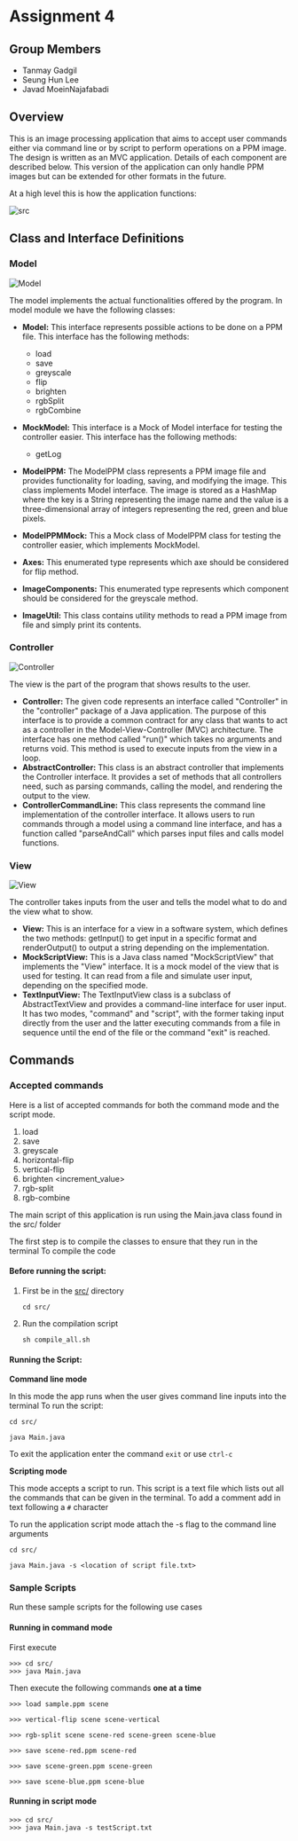 # Assignment 4

## Group Members

- Tanmay Gadgil
- Seung Hun Lee
- Javad MoeinNajafabadi

## Overview

This is an image processing application that aims to accept user commands either via command line
or by script to perform operations on a PPM image. The design is written as an MVC application.
Details of each component are described below. This version of the application can only handle PPM 
images but can be extended for other formats in the future. 

At a high level this is how the application functions:

![src](diagrams/src.png)

## Class and Interface Definitions

### Model

![Model](diagrams/model.png)

The model implements the actual functionalities offered by the program.
In model module we have the following classes:

- **Model:** This interface represents possible actions to be done on a PPM file. This interface
  has the following methods:

    - load
    - save
    - greyscale
    - flip
    - brighten
    - rgbSplit
    - rgbCombine


- **MockModel:** This interface is a Mock of Model interface for testing the controller easier.
  This interface has the following methods:

    - getLog


- **ModelPPM:** The ModelPPM class represents a PPM image file and provides functionality for
  loading,
  saving, and modifying the image. This class implements Model interface.
  The image is stored as a HashMap where the key is a
  String representing the image name and the value is a three-dimensional array of integers
  representing the red, green and blue pixels.


- **ModelPPMMock:** This a Mock class of ModelPPM class for testing the controller easier, which
  implements MockModel.


- **Axes:** This enumerated type represents which axe should be considered for flip method.


- **ImageComponents:**  This enumerated type represents which component should be considered
  for the greyscale method.


- **ImageUtil:** This class contains utility methods to read a PPM image from file and simply
  print its contents.

### Controller

![Controller](./diagrams/controller.png)


The view is the part of the program that shows results to the user.

- **Controller:** The given code represents an interface called "Controller" in the "controller" package of a Java application. The purpose of this interface is to provide a common contract for any class that wants to act as a controller in the Model-View-Controller (MVC) architecture.
The interface has one method called "run()" which takes no arguments and returns void. This method is used to execute inputs from the view in a loop.
- **AbstractController:** This class is an abstract controller that implements the Controller interface. It provides a set of methods that all controllers need, such as parsing commands, calling the model, and rendering the output to the view.
- **ControllerCommandLine:** This class represents the command line implementation of the controller interface. It allows users to run commands through a model using a command line interface, and has a function called "parseAndCall" which parses input files and calls model functions.

### View

![View](./diagrams/view.png)

The controller takes inputs from the user and tells the model what to do and the view what to show.

- **View:** This is an interface for a view in a software system, which defines the two methods: getInput() to get input in a specific format and renderOutput() to output a string depending on the implementation.
- **MockScriptView:**  This is a Java class named "MockScriptView" that implements the "View" interface. It is a mock model of the view that is used for testing. It can read from a file and simulate user input, depending on the specified mode.
- **TextInputView:** The TextInputView class is a subclass of AbstractTextView and provides a command-line interface for user input. It has two modes, "command" and "script", with the former taking input directly from the user and the latter executing commands from a file in sequence until the end of the file or the command "exit" is reached.

## Commands

### Accepted commands

Here is a list of accepted commands for both the command mode and the script mode.

1. load <image-path> <image-name>
2. save <image-path> <image-name>
3. greyscale <component-name> <image-name> <dest-image-name>
4. horizontal-flip <image-name> <dest-image-name>
5. vertical-flip <image-name> <dest-image-name>
6. brighten <increment_value> <image-name> <dest-image-name>
7. rgb-split <image-name> <dest-image-name-red> <dest-image-name-green> <dest-image-name-blue>
8. rgb-combine <image-name> <red-image> <green-image> <blue-image>

The main script of this application is run using the Main.java class found in the src/ folder

The first step is to compile the classes to ensure that they run in the terminal
To compile the code

#### Before running the script:

1. First be in the [src/](src) directory
    ```shell
   cd src/
   ```
2. Run the compilation script
    ```shell
    sh compile_all.sh
    ```

#### Running the Script:

**Command line mode**

In this mode the app runs when the user gives command line inputs into the terminal
To run the script:

```shell
cd src/
```

```shell
java Main.java
```

To exit the application enter the command ```exit``` or use ```ctrl-c```

**Scripting mode**

This mode accepts a script to run. This script is a text file which lists out all the
commands that can be given in the terminal. To add a comment add in text following a ```#```
character

To run the application script mode attach the -s flag to the command line arguments

```shell
cd src/
```

```shell
java Main.java -s <location of script file.txt>
```

### Sample Scripts

Run these sample scripts for the following use cases

#### Running in command mode

First execute

```shell
>>> cd src/
>>> java Main.java
```

Then execute the following commands **one at a time**

```shell
>>> load sample.ppm scene

>>> vertical-flip scene scene-vertical

>>> rgb-split scene scene-red scene-green scene-blue

>>> save scene-red.ppm scene-red

>>> save scene-green.ppm scene-green

>>> save scene-blue.ppm scene-blue
```

#### Running in script mode

```shell
>>> cd src/
>>> java Main.java -s testScript.txt
```

